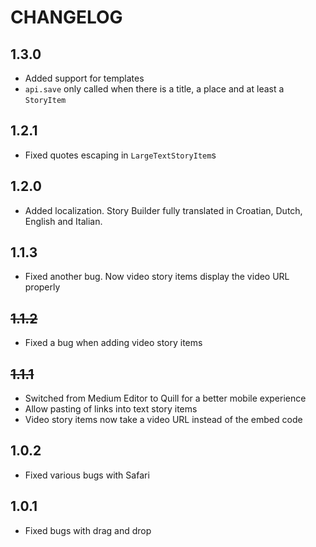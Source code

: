 # CHANGELOG

## 1.3.0

* Added support for templates
* `api.save` only called when there is a title, a place and at least a `StoryItem`

## 1.2.1

* Fixed quotes escaping in `LargeTextStoryItem`s

## 1.2.0

* Added localization. Story Builder fully translated in Croatian, Dutch, English and Italian.

## 1.1.3

* Fixed another bug. Now video story items display the video URL properly

## ~~1.1.2~~

* Fixed a bug when adding video story items

## ~~1.1.1~~

* Switched from Medium Editor to Quill for a better mobile experience
* Allow pasting of links into text story items
* Video story items now take a video URL instead of the embed code

## 1.0.2

* Fixed various bugs with Safari

## 1.0.1

* Fixed bugs with drag and drop
